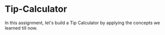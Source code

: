# Tip-Calculator
In this assignment, let's build a Tip Calculator by applying the concepts we learned till now.
